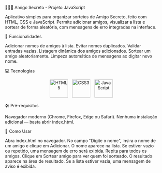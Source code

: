 🧑‍🤝‍🧑 Amigo Secreto - Projeto JavaScript

Aplicativo simples para organizar sorteios de Amigo Secreto, feito com HTML, CSS e JavaScript. Permite adicionar amigos, visualizar a lista e sortear de forma aleatória, com mensagens de erro integradas na interface.

🚀 Funcionalidades

Adicionar nomes de amigos à lista.
Evitar nomes duplicados.
Validar entradas vazias.
Listagem dinâmica dos amigos adicionados.
Sortear um amigo aleatoriamente.
Limpeza automática de mensagens ao digitar novo nome.

💻 Tecnologias

<div align="center"> <img src="https://cdn.jsdelivr.net/gh/devicons/devicon/icons/html5/html5-original.svg" alt="HTML5" width="60" height="60" title="HTML5" style="margin-right: 10px;"> <img src="https://cdn.jsdelivr.net/gh/devicons/devicon/icons/css3/css3-original.svg" alt="CSS3" width="60" height="60" title="CSS3" style="margin-right: 10px;"> <img src="https://cdn.jsdelivr.net/gh/devicons/devicon/icons/javascript/javascript-original.svg" alt="JavaScript" width="60" height="60" title="JavaScript"> </div>

🛠 Pré-requisitos

Navegador moderno (Chrome, Firefox, Edge ou Safari).
Nenhuma instalação adicional — basta abrir index.html.

📝 Como Usar

Abra index.html no navegador.
No campo "Digite o nome", insira o nome de um amigo e clique em Adicionar.
O nome aparece na lista.
Se estiver vazio ou repetido, uma mensagem de erro será exibida.
Repita para todos os amigos.
Clique em Sortear amigo para ver quem foi sorteado.
O resultado aparece na área de resultado.
Se a lista estiver vazia, uma mensagem de aviso é exibida.
